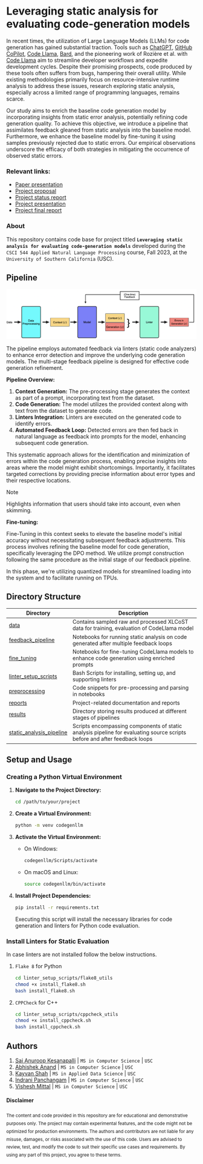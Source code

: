 # Leveraging static analysis for evaluating code-generation models

In recent times, the utilization of Large Language Models (LLMs) for code generation has gained substantial traction. Tools such as [ChatGPT](), [GitHub CoPilot](https://github.com/features/copilot), [Code Llama](), [Bard](https://blog.google/technology/ai/bard-google-ai-search-updates/), and the pioneering work of Rozière et al. with [Code Llama]() aim to streamline developer workflows and expedite development cycles. Despite their promising prospects, code produced by these tools often suffers from bugs, hampering their overall utility. While existing methodologies primarily focus on resource-intensive runtime analysis to address these issues, research exploring static analysis, especially across a limited range of programming languages, remains scarce.

Our study aims to enrich the baseline code generation model by incorporating insights from static error analysis, potentially refining code generation quality. To achieve this objective, we introduce a pipeline that assimilates feedback gleaned from static analysis into the baseline model. Furthermore, we enhance the baseline model by fine-tuning it using samples previously rejected due to static errors. Our empirical observations underscore the efficacy of both strategies in mitigating the occurrence of observed static errors.

### Relevant links:
- [Paper presentation](https://github.com/ksanu1998/NLP_Group37/blob/main/reports/NLP_Group_37_Paper_Presentation.pdf)
- [Project proposal](https://github.com/ksanu1998/NLP_Group37/blob/main/reports/NLP_Group_37_Project_Proposal.pdf) 
- [Project status report](https://github.com/ksanu1998/NLP_Group37/blob/main/reports/NLP_Group_37_Project_Status_Report.pdf) 
- [Project presentation](https://github.com/ksanu1998/NLP_Group37/blob/main/reports/NLP_Group_37_Project_Presentation.pdf) 
- [Project final report](https://github.com/ksanu1998/NLP_Group37/blob/main/reports/NLP_Group_37_Project_Final_Report.pdf) 

### About
This repository contains code base for project titled __`Leveraging static analysis for evaluating code-generation models`__ developed during the `CSCI 544 Applied Natural Language Processing` course, Fall 2023, at the `University of Southern California` (USC).

## Pipeline
![Code Generation and Static Evaluation Pipeline with feedback](reports/Model_Pipeline.png)

The pipeline employs automated feedback via linters (static code analyzers) to enhance error detection and improve the underlying code generation models. The multi-stage feedback pipeline is designed for effective code generation refinement.

**Pipeline Overview:**

1. **Context Generation:** The pre-processing stage generates the context as part of a prompt, incorporating text from the dataset.
2. **Code Generation:** The model utilizes the provided context along with text from the dataset to generate code.
3. **Linters Integration:** Linters are executed on the generated code to identify errors.
4. **Automated Feedback Loop:** Detected errors are then fed back in natural language as feedback into prompts for the model, enhancing subsequent code generation.

This systematic approach allows for the identification and minimization of errors within the code generation process, enabling precise insights into areas where the model might exhibit shortcomings. Importantly, it facilitates targeted corrections by providing precise information about error types and their respective locations.

> [!NOTE]  
> Highlights information that users should take into account, even when skimming.

**Fine-tuning:**

Fine-Tuning in this context seeks to elevate the baseline model's initial accuracy without necessitating subsequent feedback adjustments. This process involves refining the baseline model for code generation, specifically leveraging the DPO method. We utilize prompt construction following the same procedure as the initial stage of our feedback pipeline.

In this phase, we're utilizing quantized models for streamlined loading into the system and to facilitate running on TPUs.


## Directory Structure

| Directory               | Description                                                                                  |
|-------------------------|---------------------------------------------------------------------------------------------|
| [data](./data)          | Contains sampled raw and processed XLCoST data for training, evaluation of CodeLlama model  |
| [feedback_pipeline](./feedback_pipeline) | Notebooks for running static analysis on code generated after multiple feedback loops |
| [fine_tuning](./fine_tuning) | Notebooks for fine-tuning CodeLlama models to enhance code generation using enriched prompts |
| [linter_setup_scripts](./linter_setup_scripts) | Bash Scripts for installing, setting up, and supporting linters |
| [preprocessing](./preprocessing) | Code snippets for pre-processing and parsing in notebooks |
| [reports](./reports) | Project-related documentation and reports |
| [results](./results) | Directory storing results produced at different stages of pipelines |
| [static_analysis_pipeline](./static_analysis_pipeline) | Scripts encompassing components of static analysis pipeline for evaluating source scripts before and after feedback loops |


## Setup and Usage
### Creating a Python Virtual Environment

1. **Navigate to the Project Directory:**
    ```bash
    cd /path/to/your/project
    ```

2. **Create a Virtual Environment:**
    ```bash
    python -m venv codegenllm
    ```

3. **Activate the Virtual Environment:**
    - On Windows:
        ```bash
        codegenllm/Scripts/activate
        ```
    - On macOS and Linux:
        ```bash
        source codegenllm/bin/activate
        ```

4. **Install Project Dependencies:**
    ```bash
    pip install -r requirements.txt
    ```
    Executing this script will install the necessary libraries for code generation and linters for Python code evaluation.

### Install Linters for Static Evaluation
In case linters are not installed follow the below instructions.
1. `Flake 8` for Python
    ```bash
    cd linter_setup_scripts/flake8_utils
    chmod +x install_flake8.sh
    bash install_flake8.sh
    ```
2. `CPPCheck` for C++
    ```bash
    cd linter_setup_scripts/cppcheck_utils
    chmod +x install_cppcheck.sh
    bash install_cppcheck.sh
    ```

## Authors
1. [Sai Anuroop Kesanapalli](https://github.com/ksanu1998) | `MS in Computer Science` | `USC`
2. [Abhishek Anand](https://github.com/abhishekanand1710) | `MS in Computer Science` | `USC`
3. [Kayvan Shah](https://github.com/KayvanShah1) | `MS in Applied Data Science` | `USC`
4. [Indrani Panchangam](https://github.com/IndraniPanchangam) | `MS in Computer Science` | `USC`
5. [Vishesh Mittal](https://github.com/Vishesh-Mittal) | `MS in Computer Science` | `USC`


#### Disclaimer

<sub>
The content and code provided in this repository are for educational and demonstrative purposes only. The project may contain experimental features, and the code might not be optimized for production environments. The authors and contributors are not liable for any misuse, damages, or risks associated with the use of this code. Users are advised to review, test, and modify the code to suit their specific use cases and requirements. By using any part of this project, you agree to these terms.
</sub>



<!-- TODO:<br>
* Format the README nicely
* Explain setup guidlines for linters and LLMs (if needed)
* Explain all folders with link. Make sure to mention that the post_feedback is a proof of concept of automation. 
* Results in results/post_feedback are to demonstrate the automation and not the results of actual feedback analysis.
* Write something about LLMs that Abhishek is going to merge.
* Add author names and github handles
* Add link to final report -->
